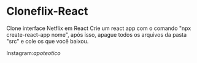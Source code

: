 # Cloneflix-React
Clone interface Netflix em React
Crie um react app com o comando "npx create-react-app nome", após isso, apague todos os arquivos da pasta "src" e cole os que você baixou.

Instagram:_apoteotico_

